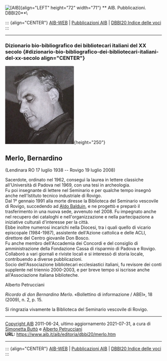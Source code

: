 ![\[AIB\]](/aib/wi/aibv72.gif){align="LEFT" height="72" width="71"}
** AIB. Pubblicazioni. DBBI20**\

::: {align="CENTER"}
[AIB-WEB](/) \| [Pubblicazioni AIB](/pubblicazioni/) \| [DBBI20 Indice
delle voci](dbbi20.htm)
:::

------------------------------------------------------------------------

### Dizionario bio-bibliografico dei bibliotecari italiani del XX secolo {#dizionario-bio-bibliografico-dei-bibliotecari-italiani-del-xx-secolo align="CENTER"}

![\[Ritratto\]](merlo.jpg){height="250"}

## Merlo, Bernardino

(Lendinara RO 17 luglio 1938 -- Rovigo 19 luglio 2008)

Sacerdote, ordinato nel 1962, conseguì la laurea in lettere classiche
all\'Università di Padova nel 1969, con una tesi in archeologia.\
Fu poi insegnante di lettere nel Seminario e per qualche tempo insegnò
anche nell\'Istituto tecnico industriale di Rovigo.\
Dal 1º gennaio 1991 alla morte diresse la Biblioteca del Seminario
vescovile di Rovigo, succedendo ad [Aldo Balduin](balduin.htm), e ne
progettò e preparò il trasferimento in una nuova sede, avvenuto nel
2008. Fu impegnato anche nel recupero dei cataloghi e
nell\'organizzazione e nella partecipazione a iniziative culturali
d\'interesse per la città.\
Ebbe inoltre numerosi incarichi nella Diocesi, tra i quali quello di
vicario episcopale (1984-1987), assistente dell\'Azione cattolica e
delle ACLI, direttore del Centro giovanile Don Bosco.\
Fu anche membro dell\'Accademia dei Concordi e del consiglio di
amministrazione della Fondazione Cassa di risparmio di Padova e Rovigo.\
Collaborò a vari giornali e riviste locali e si interessò di storia
locale, contribuendo a diverse pubblicazioni.\
Socio dell\'Associazione bibliotecari ecclesiastici italiani, fu
revisore dei conti supplente nel triennio 2000-2003, e per breve tempo
si iscrisse anche all\'Associazione italiana biblioteche.

Alberto Petrucciani

*Ricordo di don Bernardino Merlo*. «Bollettino di informazione / ABEI»,
18 (2009), n. 2, p. 15.

Si ringrazia vivamente la Biblioteca del Seminario vescovile di Rovigo.

------------------------------------------------------------------------

[Copyright AIB](/su-questo-sito/dichiarazione-di-copyright-aib-web/)
2011-06-24, ultimo aggiornamento 2021-07-31, a cura di [Simonetta
Buttò](/aib/redazione3.htm) e [Alberto
Petrucciani](/su-questo-sito/redazione-aib-web/)\
**URL:** https://www.aib.it/aib/editoria/dbbi20/merlo.htm

------------------------------------------------------------------------

::: {align="CENTER"}
[AIB-WEB](/) \| [Pubblicazioni AIB](/pubblicazioni/) \| [DBBI20 Indice
delle voci](dbbi20.htm)
:::
